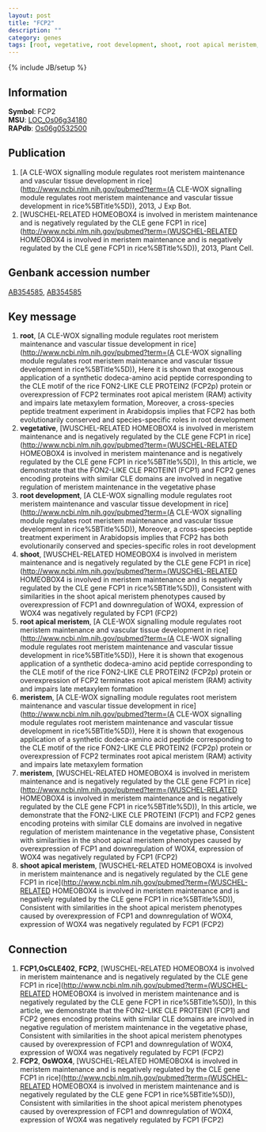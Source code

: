 ```yaml
---
layout: post
title: "FCP2"
description: ""
category: genes
tags: [root, vegetative, root development, shoot, root apical meristem, meristem, meristem, shoot apical meristem]
---
```

{% include JB/setup %}

## Information
__Symbol__: FCP2  
__MSU__: [LOC_Os06g34180](http://rice.plantbiology.msu.edu/cgi-bin/ORF_infopage.cgi?orf=LOC_Os06g34180)  
__RAPdb__: [Os06g0532500](http://rapdb.dna.affrc.go.jp/viewer/gbrowse_details/irgsp1?name=Os06g0532500)  

## Publication
1. [A CLE-WOX signalling module regulates root meristem maintenance and vascular tissue development in rice](http://www.ncbi.nlm.nih.gov/pubmed?term=(A CLE-WOX signalling module regulates root meristem maintenance and vascular tissue development in rice%5BTitle%5D)), 2013, J Exp Bot.
2. [WUSCHEL-RELATED HOMEOBOX4 is involved in meristem maintenance and is negatively regulated by the CLE gene FCP1 in rice](http://www.ncbi.nlm.nih.gov/pubmed?term=(WUSCHEL-RELATED HOMEOBOX4 is involved in meristem maintenance and is negatively regulated by the CLE gene FCP1 in rice%5BTitle%5D)), 2013, Plant Cell.

## Genbank accession number
[AB354585](http://www.ncbi.nlm.nih.gov/nuccore/AB354585), [AB354585](http://www.ncbi.nlm.nih.gov/nuccore/AB354585)

## Key message
1. __root__, [A CLE-WOX signalling module regulates root meristem maintenance and vascular tissue development in rice](http://www.ncbi.nlm.nih.gov/pubmed?term=(A CLE-WOX signalling module regulates root meristem maintenance and vascular tissue development in rice%5BTitle%5D)),  Here it is shown that exogenous application of a synthetic dodeca-amino acid peptide corresponding to the CLE motif of the rice FON2-LIKE CLE PROTEIN2 (FCP2p) protein or overexpression of FCP2 terminates root apical meristem (RAM) activity and impairs late metaxylem formation, Moreover, a cross-species peptide treatment experiment in Arabidopsis implies that FCP2 has both evolutionarily conserved and species-specific roles in root development
2. __vegetative__, [WUSCHEL-RELATED HOMEOBOX4 is involved in meristem maintenance and is negatively regulated by the CLE gene FCP1 in rice](http://www.ncbi.nlm.nih.gov/pubmed?term=(WUSCHEL-RELATED HOMEOBOX4 is involved in meristem maintenance and is negatively regulated by the CLE gene FCP1 in rice%5BTitle%5D)),  In this article, we demonstrate that the FON2-LIKE CLE PROTEIN1 (FCP1) and FCP2 genes encoding proteins with similar CLE domains are involved in negative regulation of meristem maintenance in the vegetative phase
3. __root development__, [A CLE-WOX signalling module regulates root meristem maintenance and vascular tissue development in rice](http://www.ncbi.nlm.nih.gov/pubmed?term=(A CLE-WOX signalling module regulates root meristem maintenance and vascular tissue development in rice%5BTitle%5D)),  Moreover, a cross-species peptide treatment experiment in Arabidopsis implies that FCP2 has both evolutionarily conserved and species-specific roles in root development
4. __shoot__, [WUSCHEL-RELATED HOMEOBOX4 is involved in meristem maintenance and is negatively regulated by the CLE gene FCP1 in rice](http://www.ncbi.nlm.nih.gov/pubmed?term=(WUSCHEL-RELATED HOMEOBOX4 is involved in meristem maintenance and is negatively regulated by the CLE gene FCP1 in rice%5BTitle%5D)),  Consistent with similarities in the shoot apical meristem phenotypes caused by overexpression of FCP1 and downregulation of WOX4, expression of WOX4 was negatively regulated by FCP1 (FCP2)
5. __root apical meristem__, [A CLE-WOX signalling module regulates root meristem maintenance and vascular tissue development in rice](http://www.ncbi.nlm.nih.gov/pubmed?term=(A CLE-WOX signalling module regulates root meristem maintenance and vascular tissue development in rice%5BTitle%5D)),  Here it is shown that exogenous application of a synthetic dodeca-amino acid peptide corresponding to the CLE motif of the rice FON2-LIKE CLE PROTEIN2 (FCP2p) protein or overexpression of FCP2 terminates root apical meristem (RAM) activity and impairs late metaxylem formation
6. __meristem__, [A CLE-WOX signalling module regulates root meristem maintenance and vascular tissue development in rice](http://www.ncbi.nlm.nih.gov/pubmed?term=(A CLE-WOX signalling module regulates root meristem maintenance and vascular tissue development in rice%5BTitle%5D)),  Here it is shown that exogenous application of a synthetic dodeca-amino acid peptide corresponding to the CLE motif of the rice FON2-LIKE CLE PROTEIN2 (FCP2p) protein or overexpression of FCP2 terminates root apical meristem (RAM) activity and impairs late metaxylem formation
7. __meristem__, [WUSCHEL-RELATED HOMEOBOX4 is involved in meristem maintenance and is negatively regulated by the CLE gene FCP1 in rice](http://www.ncbi.nlm.nih.gov/pubmed?term=(WUSCHEL-RELATED HOMEOBOX4 is involved in meristem maintenance and is negatively regulated by the CLE gene FCP1 in rice%5BTitle%5D)),  In this article, we demonstrate that the FON2-LIKE CLE PROTEIN1 (FCP1) and FCP2 genes encoding proteins with similar CLE domains are involved in negative regulation of meristem maintenance in the vegetative phase, Consistent with similarities in the shoot apical meristem phenotypes caused by overexpression of FCP1 and downregulation of WOX4, expression of WOX4 was negatively regulated by FCP1 (FCP2)
8. __shoot apical meristem__, [WUSCHEL-RELATED HOMEOBOX4 is involved in meristem maintenance and is negatively regulated by the CLE gene FCP1 in rice](http://www.ncbi.nlm.nih.gov/pubmed?term=(WUSCHEL-RELATED HOMEOBOX4 is involved in meristem maintenance and is negatively regulated by the CLE gene FCP1 in rice%5BTitle%5D)),  Consistent with similarities in the shoot apical meristem phenotypes caused by overexpression of FCP1 and downregulation of WOX4, expression of WOX4 was negatively regulated by FCP1 (FCP2)

## Connection
1. __FCP1,OsCLE402__, __FCP2__, [WUSCHEL-RELATED HOMEOBOX4 is involved in meristem maintenance and is negatively regulated by the CLE gene FCP1 in rice](http://www.ncbi.nlm.nih.gov/pubmed?term=(WUSCHEL-RELATED HOMEOBOX4 is involved in meristem maintenance and is negatively regulated by the CLE gene FCP1 in rice%5BTitle%5D)),  In this article, we demonstrate that the FON2-LIKE CLE PROTEIN1 (FCP1) and FCP2 genes encoding proteins with similar CLE domains are involved in negative regulation of meristem maintenance in the vegetative phase, Consistent with similarities in the shoot apical meristem phenotypes caused by overexpression of FCP1 and downregulation of WOX4, expression of WOX4 was negatively regulated by FCP1 (FCP2)
2. __FCP2__, __OsWOX4__, [WUSCHEL-RELATED HOMEOBOX4 is involved in meristem maintenance and is negatively regulated by the CLE gene FCP1 in rice](http://www.ncbi.nlm.nih.gov/pubmed?term=(WUSCHEL-RELATED HOMEOBOX4 is involved in meristem maintenance and is negatively regulated by the CLE gene FCP1 in rice%5BTitle%5D)),  Consistent with similarities in the shoot apical meristem phenotypes caused by overexpression of FCP1 and downregulation of WOX4, expression of WOX4 was negatively regulated by FCP1 (FCP2)


